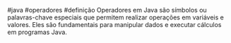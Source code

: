 #java #operadores #definição 
Operadores em Java são símbolos ou palavras-chave especiais que permitem realizar operações em variáveis e valores. Eles são fundamentais para manipular dados e executar cálculos em programas Java.
